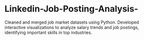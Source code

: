 # Linkedin-Job-Posting-Analysis-
Cleaned and merged job market datasets using Python. Developed interactive visualizations to analyze salary trends and job postings, identifying important skills in top industries.
